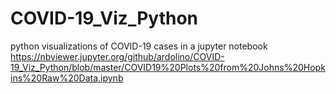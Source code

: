 # COVID-19_Viz_Python
python visualizations of COVID-19 cases in a jupyter notebook
https://nbviewer.jupyter.org/github/ardolino/COVID-19_Viz_Python/blob/master/COVID19%20Plots%20from%20Johns%20Hopkins%20Raw%20Data.ipynb

